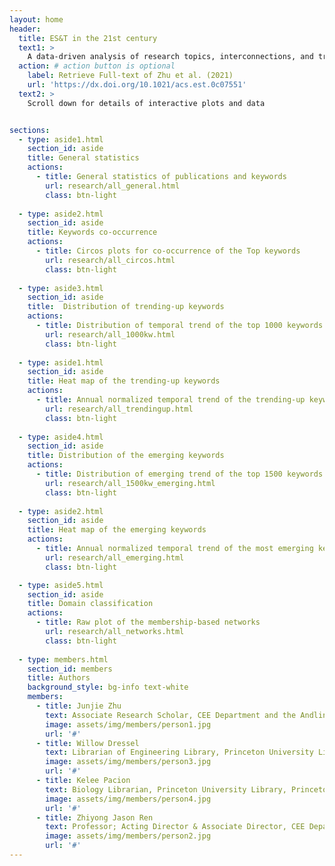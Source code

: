 ```yaml
---
layout: home
header:
  title: ES&T in the 21st century
  text1: >
    A data-driven analysis of research topics, interconnections, and trends in the past 20 years
  action: # action button is optional
    label: Retrieve Full-text of Zhu et al. (2021)
    url: 'https://dx.doi.org/10.1021/acs.est.0c07551'
  text2: >
    Scroll down for details of interactive plots and data


sections:
  - type: aside1.html
    section_id: aside
    title: General statistics
    actions:
      - title: General statistics of publications and keywords
        url: research/all_general.html
        class: btn-light
 
  - type: aside2.html
    section_id: aside
    title: Keywords co-occurrence
    actions:
      - title: Circos plots for co-occurrence of the Top keywords
        url: research/all_circos.html
        class: btn-light
        
  - type: aside3.html
    section_id: aside
    title:  Distribution of trending-up keywords  
    actions:
      - title: Distribution of temporal trend of the top 1000 keywords
        url: research/all_1000kw.html
        class: btn-light
        
  - type: aside1.html
    section_id: aside
    title: Heat map of the trending-up keywords
    actions:
      - title: Annual normalized temporal trend of the trending-up keywords
        url: research/all_trendingup.html
        class: btn-light
 
  - type: aside4.html
    section_id: aside
    title: Distribution of the emerging keywords
    actions:
      - title: Distribution of emerging trend of the top 1500 keywords
        url: research/all_1500kw_emerging.html
        class: btn-light
     
  - type: aside2.html
    section_id: aside
    title: Heat map of the emerging keywords
    actions:
      - title: Annual normalized temporal trend of the most emerging keywords
        url: research/all_emerging.html
        class: btn-light

  - type: aside5.html
    section_id: aside
    title: Domain classification
    actions:
      - title: Raw plot of the membership-based networks
        url: research/all_networks.html
        class: btn-light
        
  - type: members.html
    section_id: members
    title: Authors
    background_style: bg-info text-white
    members:
      - title: Junjie Zhu
        text: Associate Research Scholar, CEE Department and the Andlinger Center for Energy and the Environment, Princeton University
        image: assets/img/members/person1.jpg
        url: '#'
      - title: Willow Dressel
        text: Librarian of Engineering Library, Princeton University Library, Princeton University
        image: assets/img/members/person3.jpg
        url: '#'
      - title: Kelee Pacion
        text: Biology Librarian, Princeton University Library, Princeton University
        image: assets/img/members/person4.jpg
        url: '#'
      - title: Zhiyong Jason Ren
        text: Professor; Acting Director & Associate Director, CEE Department and the Andlinger Center for Energy and the Environment, Princeton University
        image: assets/img/members/person2.jpg
        url: '#'
---
```

